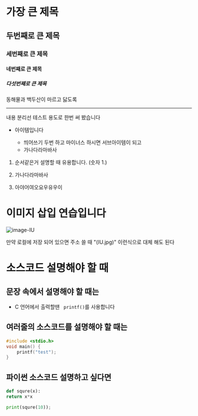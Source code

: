 # 가장 큰 제목

## 두번째로 큰 제목

### 세번째로 큰 제목

#### 네번째로 큰 제목

##### 다섯번째로 큰 제목

동해물과 백두산이 마르고 닳도록

---

내용 분리선 테스트 용도로 한번 써 봤습니다

- 아이템입니다

  - 띄어쓰기 두번 하고 마이너스 하시면 서브아이템이 되고
  - 가나다라마바사

1. 순서같은거 설명할 때 유용합니다. (숫자 1.)

2. 가나다라마바사

3. 아야어여오요우유우이

# 이미지 삽입 연습입니다

![image-IU](https://www.google.com/url?sa=i&source=images&cd=&cad=rja&uact=8&ved=2ahUKEwiv7JCIhoDnAhWLEqYKHUT4BDAQjRx6BAgBEAQ&url=https%3A%2F%2Fwww.huffingtonpost.kr%2Fentry%2Fstory_kr_5daa74a8e4b0f34e3a75c39e&psig=AOvVaw2VpT6yKmC1A5bUqviMTaZ0&ust=1578985671336098)

만약 로컬에 저장 되어 있으면 주소 쓸 때 "(IU.jpg)" 이런식으로 대체 해도 된다

# 소스코드 설명해야 할 때

## 문장 속에서 설명해야 할 때는

- C 언어에서 출력할땐 ` printf()`를 사용합니다

## 여러줄의 소스코드를 설명해야 할 때는 

```c
#include <stdio.h>
void main() {
    printf("test");
}
```

## 파이썬 소스코드 설명하고 싶다면

```python
def squre(x):
return x*x

print(squre(10));
``` 